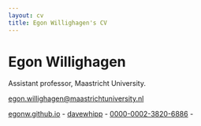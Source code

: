 ```yaml
---
layout: cv
title: Egon Willighagen's CV
---
```

# Egon Willighagen
Assistant professor, Maastricht University.

<a href="egon.willighagen@maastrichtuniversity.nl">egon.willighagen@maastrichtuniversity.nl</a>

<div id="webaddress">
  <a href="https://egonw.github.io"><i class="fa-solid fa-house"></i> egonw.github.io</a> - 
  <a href="https://github.com/egonw"><i class="fa-brands fa-github"></i> davewhipp</a> - 
  <a href="https://orcid.org/0000-0002-3820-6886"><i class="fa-brands fa-orcid"></i> 0000-0002-3820-6886</a> - 
</div>


<!-- ### Footer

Last updated: April 2025 -->


